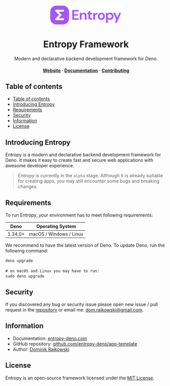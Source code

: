 <div align="center">
  <img src="./.github/logo-full.png" height="64" alt="Logo">

  <p align="center">
    <h1>Entropy Framework</h1>
  </p>

  <p align="center">Modern and declarative backend development framework for Deno.</p>

  <h4>
    <a href="https://entropy-deno.com">Website</a>
    <span> · </span>
    <a href="https://entropy-deno.com/docs/introducing-entropy">Documentation</a>
    <span> · </span>
    <a href="https://entropy-deno.com/docs/more/contributing">Contributing</a>
  </h4>
</div>

## Table of contents

- [Table of contents](#table-of-contents)
- [Introducing Entropy](#introducing-entropy)
- [Requirements](#requirements)
- [Security](#security)
- [Information](#information)
- [License](#license)

## Introducing Entropy

Entropy is a modern and declarative backend development framework for Deno. It makes it easy to create fast and secure web applications with awesome developer experience.

> Entropy is currently in the `alpha` stage. Although it is already suitable for creating apps, you may still encounter some bugs and breaking changes.

## Requirements

To run Entropy, your environment has to meet following requirements:

| Deno      | Operating System         |
| --------- | ------------------------ |
| 1.34.0+   | macOS / Windows / Linux  |

We recommend to have the latest version of Deno. To update Deno, run the following command:

```shell
deno upgrade

# on macOS and Linux you may have to run:
sudo deno upgrade
```

## Security

If you discovered any bug or security issue please open new issue / pull request in the [repository](https://github.com/entropy-deno/app-template) or email me: dom.rajkowski@gmail.com.

## Information

- Documentation: [entropy-deno.com](https://entropy-deno.com/docs/introducing-entropy)
- GitHub repository: [github.com/entropy-deno/app-template](https://github.com/entropy-deno/app-template)
- Author: [Dominik Rajkowski](https://github.com/dominiq007)

## License

Entropy is an open-source framework licensed under the [MIT License](https://github.com/entropy-deno/app-template/blob/main/LICENSE).
